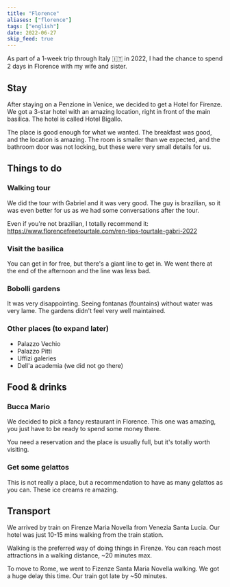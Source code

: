 ```yaml
---
title: "Florence"
aliases: ["florence"]
tags: ["english"]
date: 2022-06-27
skip_feed: true
---
```


As part of a 1-week trip through Italy 🇮🇹 in 2022, I had the chance to spend 2
days in Florence with my wife and sister.

## Stay

After staying on a Penzione in Venice, we decided to get a Hotel for Firenze. We
got a 3-star hotel with an amazing location, right in front of the main
basilica. The hotel is called Hotel Bigallo.

The place is good enough for what we wanted. The breakfast was good, and the
location is amazing. The room is smaller than we expected, and the bathroom door
was not locking, but these were very small details for us.

## Things to do

### Walking tour

We did the tour with Gabriel and it was very good. The guy is brazilian, so it was even better for us as we had some conversations after the tour.

Even if you're not brazilian, I totally recommend it: https://www.florencefreetourtale.com/ren-tips-tourtale-gabri-2022

### Visit the basilica

You can get in for free, but there's a giant line to get in. We went there at the end of the afternoon and the line was less bad.

### Bobolli gardens

It was very disappointing. Seeing fontanas (fountains) without water was very lame. The gardens didn't feel very well maintained.

### Other places (to expand later)

- Palazzo Vechio
- Palazzo Pitti
- Uffizi galeries
- Dell'a academia (we did not go there)

## Food & drinks

### Bucca Mario

We decided to pick a fancy restaurant in Florence. This one was amazing, you just have to be ready to spend some money there.

You need a reservation and the place is usually full, but it's totally worth visiting.

### Get some gelattos

This is not really a place, but a recommendation to have as many gelattos as you can. These ice creams re amazing.

## Transport

We arrived by train on Firenze Maria Novella from Venezia Santa Lucia. Our hotel
was just 10-15 mins walking from the train station.

Walking is the preferred way of doing things in Firenze. You can reach most
attractions in a walking distance, ~20 minutes max.

To move to Rome, we went to Fizenze Santa Maria Novella walking. We got a huge
delay this time. Our train got late by ~50 minutes.
